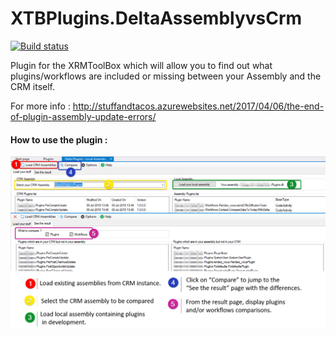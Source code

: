 # XTBPlugins.DeltaAssemblyvsCrm

[![Build status](https://ci.appveyor.com/api/projects/status/vhonvyyi4karvmig?svg=true)](https://ci.appveyor.com/project/carfup/xtbplugins-deltaassemblyvscrm)

Plugin for the XRMToolBox which will allow you to find out what plugins/workflows are included or missing between your Assembly and the CRM itself.

For more info : http://stuffandtacos.azurewebsites.net/2017/04/06/the-end-of-plugin-assembly-update-errors/

#### How to use the plugin : 
![](https://raw.githubusercontent.com/carfup/XTBPlugins.DeltaAssemblyvsCrm/release/DeltaAssemblyvsCrm/Resources/helpscreenshot.png)
